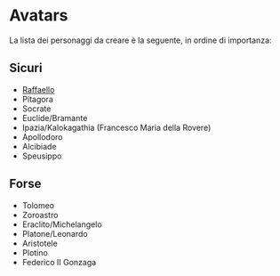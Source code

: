 # Avatars

La lista dei personaggi da creare è la seguente, in ordine di importanza:

## Sicuri
- [Raffaello](./raffaello/)
- Pitagora
- Socrate
- Euclide/Bramante
- Ipazia/Kalokagathia (Francesco Maria della Rovere)
- Apollodoro
- Alcibiade
- Speusippo

## Forse
- Tolomeo
- Zoroastro
- Eraclito/Michelangelo
- Platone/Leonardo
- Aristotele
- Plotino
- Federico II Gonzaga
